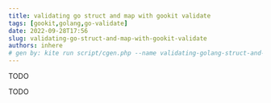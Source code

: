 ```yaml
---
title: validating go struct and map with gookit validate
tags: [gookit,golang,go-validate]
date: 2022-09-28T17:56
slug: validating-go-struct-and-map-with-gookit-validate
authors: inhere
# gen by: kite run script/cgen.php --name validating-golang-struct-and-map-with-gookit-validate -d --tags gookit,golang,go-validate
---
```


TODO

<!--truncate-->

TODO

